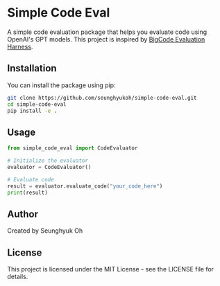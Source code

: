 # Simple Code Eval

A simple code evaluation package that helps you evaluate code using OpenAI's GPT models. This project is inspired by [BigCode Evaluation Harness](https://github.com/bigcode-project/bigcode-evaluation-harness).

## Installation

You can install the package using pip:

```bash
git clone https://github.com/seunghyukoh/simple-code-eval.git
cd simple-code-eval
pip install -e .
```

## Usage

```python
from simple_code_eval import CodeEvaluator

# Initialize the evaluator
evaluator = CodeEvaluator()

# Evaluate code
result = evaluator.evaluate_code("your_code_here")
print(result)
```

## Author

Created by Seunghyuk Oh

## License

This project is licensed under the MIT License - see the LICENSE file for details.
